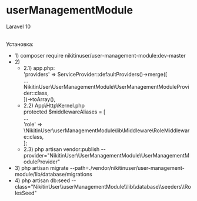 # userManagementModule
Laravel 10<br><br>

Установка:<br>

<ul>
<li>1) composer require nikitinuser/user-management-module:dev-master</li>

<li>
    2)
    <ul>
        <li>
            2.1) app.php: <br>
                'providers' => ServiceProvider::defaultProviders()->merge([<br>
                    ...<br>
                    NikitinUser\UserManagementModule\UserManagementModuleProvider::class,<br>
                ])->toArray(),<br>
        </li>
        <li>
            2.2) App\Http\Kernel.php <br>
                protected $middlewareAliases = [<br>
                    ...<br>
                    'role' => \NikitinUser\userManagementModule\lib\Middleware\RoleMiddleware::class,<br>
                ];<br>
        </li>
        <li>
            2.3) php artisan vendor:publish --provider="NikitinUser\UserManagementModule\UserManagementModuleProvider"
        </li>
    </ul>
</li>

<li>
    3) php artisan migrate --path=./vendor/nikitinuser/user-management-module/lib/database/migrations
</li>

<li>
    4) php artisan db:seed --class="NikitinUser\\userManagementModule\\lib\\database\\seeders\\RolesSeed"
</li>
</ul>
